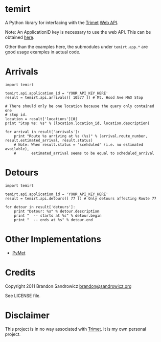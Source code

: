 temirt
======

A Python library for interfacing with the [Trimet][1] [Web API][2].

Note: An ApplicationID key is necessary to use the web API. This can be
obtained [here][3].

Other than the examples here, the submodules under `temirt.app.*` are good usage
examples in actual code.

Arrivals
========

    import temirt

    temirt.api.application_id = 'YOUR_API_KEY_HERE'
    result = temirt.api.arrivals([ 10577 ]) # Mt. Hood Ave MAX Stop

    # There should only be one location because the query only contained one
    # stop id.
    location = result['locations'][0]
    print "Stop %s: %s" % (location.location_id, location.description)

    for arrival in result['arrivals']:
        print "Route %s arriving at %s (%s)" % (arrival.route_number, result.estimated_arrival, result.status)
        # Note: When result.status = 'scehduled' (i.e. no estimated available),
        #       estimated_arrival seems to be equal to scheduled_arrival

Detours
=======

    import temirt

    temirt.api.application_id = 'YOUR_API_KEY_HERE'
    result = temirt.api.detours([ 77 ]) # Only detours affecting Route 77

    for detour in result['detours']:
        print "Detour: %s" % detour.description
        print "  -- starts at %s" % detour.begin
        print "  -- ends at %s" % detour.end

Other Implementations
=====================

 * [PyMet][4]

Credits
=======

Copyright 2011 Brandon Sandrowicz <brandon@sandrowicz.org>

See LICENSE file.

Disclaimer
==========

This project is in no way associated with [Trimet][1]. It is my own personal
project.

[1]: http://trimet.org
[2]: http://developer.trimet.org/ws_docs/
[3]: http://developer.trimet.org/registration/
[4]: https://github.com/dcolish/PyMET

